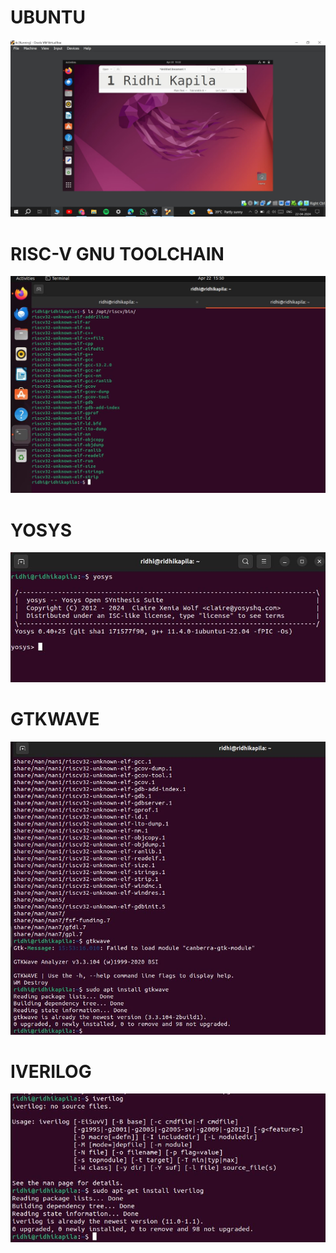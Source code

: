 # UBUNTU

<img src = "https://github.com/ridhikapila27/vsdsquadron-mini-internship/blob/main/ubuntu.JPG?raw=true" />

# RISC-V GNU TOOLCHAIN

<img src = "https://github.com/ridhikapila27/vsdsquadron-mini-internship/blob/main/TASK1/gcc_risc.JPG?raw=true" />

# YOSYS

<img src = "https://github.com/ridhikapila27/vsdsquadron-mini-internship/blob/main/yosys.JPG?raw=true" />

# GTKWAVE

<img src = "https://github.com/ridhikapila27/vsdsquadron-mini-internship/blob/main/gtkwave.JPG?raw=true" />

# IVERILOG

<img src = "https://github.com/ridhikapila27/vsdsquadron-mini-internship/blob/main/iverilog.JPG?raw=true" />
